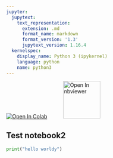 ```yaml
---
jupyter:
  jupytext:
    text_representation:
      extension: .md
      format_name: markdown
      format_version: '1.3'
      jupytext_version: 1.16.4
  kernelspec:
    display_name: Python 3 (ipykernel)
    language: python
    name: python3
---
```


<!-- #region id="3f826b5b-1cf7-45b2-9622-89c10dbf1eb2" -->
<a href="https://colab.research.google.com/github/project-ida/test/blob/main/2024-12-11-test.ipynb" target="_parent"><img src="https://colab.research.google.com/assets/colab-badge.svg" alt="Open In Colab"/></a> &nbsp;&nbsp;&nbsp;&nbsp;&nbsp;&nbsp;&nbsp;&nbsp;&nbsp;&nbsp;<a href="https://nbviewer.org/github/project-ida/test/blob/main/2024-12-11-test.ipynb" target="_parent"><img src="https://nbviewer.org/static/img/nav_logo.svg" alt="Open In nbviewer" width="100"/></a>
<!-- #endregion -->

<!-- #region id="a0c58e6c-2dcf-4992-8d16-db9ec301f4b4" -->
## Test notebook2
<!-- #endregion -->

```python colab={"base_uri": "https://localhost:8080/"} id="9b2ae39f-1975-4c39-afb9-53b12f6e2088" outputId="2513119a-5986-44f1-d894-11ce8f04cec6"
print("hello worldy")
```

```python id="0ZtqJvrQ2N53"

```
